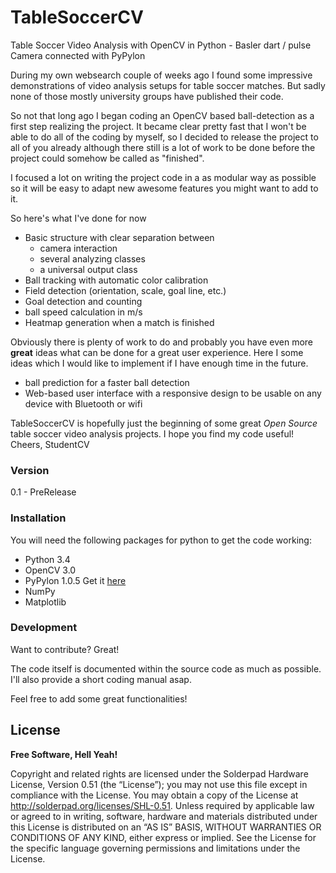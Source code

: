 # TableSoccerCV
Table Soccer Video Analysis with OpenCV in Python - Basler dart / pulse Camera connected with PyPylon

During my own websearch couple of weeks ago I found some impressive demonstrations of video analysis setups for table soccer matches. But sadly none of those mostly university groups have published their code.

So not that long ago I began coding an OpenCV based ball-detection as a first step realizing the project. It became clear pretty fast that I won't be able to do all of the coding by myself, so I decided to release the project to all of you already although there still is a lot of work to be done before the project could somehow be called as "finished".

I focused a lot on writing the project code in a as modular way as possible so it will be easy to adapt new awesome features you might want to add to it. 

So here's what I've done for now

  - Basic structure with clear separation between 
    - camera interaction
    - several analyzing classes
    - a universal output class
  - Ball tracking with automatic color calibration
  - Field detection (orientation, scale, goal line, etc.) 
  - Goal detection and counting
  - ball speed calculation in m/s
  - Heatmap generation when a match is finished

Obviously there is plenty of work to do and probably you have even more **great** ideas what can be done for a great user experience. Here I some ideas which I would like to implement if I have enough time in the future.
  - ball prediction for a faster ball detection
  - Web-based user interface with a responsive design to be usable on any device with Bluetooth or wifi 

TableSoccerCV is hopefully just the beginning of some great *Open Source* table soccer video analysis projects. I hope you find my code useful!
Cheers,
StudentCV

### Version
0.1 - PreRelease

### Installation

You will need the following packages for python to get the code working:
* Python 3.4
* OpenCV 3.0
* PyPylon 1.0.5 Get it [here](https://github.com/StudentCV/PyPylon)
* NumPy
* Matplotlib

### Development

Want to contribute? Great!

The code itself is documented within the source code as much as possible. I'll also provide a short coding manual asap.

Feel free to add some great functionalities!

License
----
**Free Software, Hell Yeah!**

Copyright and related rights are licensed under the Solderpad Hardware License, Version 0.51 (the “License”); you may not use this file except in compliance with the License. You may obtain a copy of the License at http://solderpad.org/licenses/SHL-0.51. Unless required by applicable law or agreed to in writing, software, hardware and materials distributed under this License is distributed on an “AS IS” BASIS, WITHOUT WARRANTIES OR CONDITIONS OF ANY KIND, either express or implied. See the License for the specific language governing permissions and limitations under the License.
